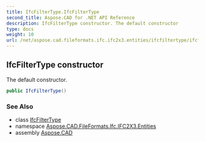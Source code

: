 ```yaml
---
title: IfcFilterType.IfcFilterType
second_title: Aspose.CAD for .NET API Reference
description: IfcFilterType constructor. The default constructor
type: docs
weight: 10
url: /net/aspose.cad.fileformats.ifc.ifc2x3.entities/ifcfiltertype/ifcfiltertype/
---
```

## IfcFilterType constructor

The default constructor.

```csharp
public IfcFilterType()
```

### See Also

* class [IfcFilterType](../)
* namespace [Aspose.CAD.FileFormats.Ifc.IFC2X3.Entities](../../ifcfiltertype/)
* assembly [Aspose.CAD](../../../)


